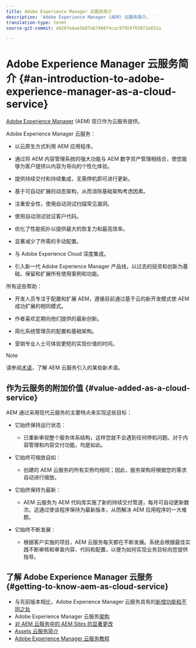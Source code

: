```yaml
---
title: Adobe Experience Manager 云服务简介
description: 'Adobe Experience Manager (AEM) 云服务简介。 '
translation-type: tm+mt
source-git-commit: eb28fedae5b87a67460f4cac97959f65972e652a

---
```



# Adobe Experience Manager 云服务简介 {#an-introduction-to-adobe-experience-manager-as-a-cloud-service}

[Adobe Experience Manager](https://www.adobe.com/cn/marketing/experience-manager.html) (AEM) 现已作为云服务提供。

Adobe Experience Manager 云服务：

* 以云原生方式利用 AEM 应用程序。

* 通过将 AEM 内容管理系统的强大功能与 AEM 数字资产管理相结合，使您能够为客户提供以内容为导向的个性化体验。

* 提供持续交付和持续集成，无需停机即可进行更新。

* 基于可自动扩展的动态架构，从而消除基础架构考虑因素。

* 注重安全性，使用自动测试扫描常见漏洞。

* 使用自动测试验证客户代码。

* 优化了性能拓扑以提供最大的恢复力和最高效率。

* 显著减少了所需的手动配置。

* 与 Adobe Experience Cloud 深度集成。

* 引入新一代 Adobe Experience Manager 产品线，以过去的投资和创新为基础，保留和扩展所有使用案例和功能。

所有这些帮助：

* 开发人员专注于配置和扩展 AEM，遵循目前通过基于云的新开发模式使 AEM 成功扩展的相同模式。

* 作者喜欢定期向他们提供的最新创新。

* 简化系统管理员的配置和基础架构。

* 营销专业人士可体验更短的实现价值的时间。

>[!NOTE]
>
>请参阅[术语](terminology.md)，了解 AEM 云服务引入的某些新术语。

## 作为云服务的附加价值 {#value-added-as-a-cloud-service}

AEM 通过采用现代云服务的主要特点来实现这些目标：

* 它始终保持运行状态：

   * 已重新审视整个服务体系结构，这样您就不会遇到任何停机问题。对于内容管理和内容交付功能，均是如此。

* 它始终可缩放自如：

   * 创建的 AEM 云服务的所有实例均相同；因此，服务架构将根据您的需求自动进行缩放。

* 它始终保持为最新：

   * AEM 云服务为 AEM 代码库实施了新的持续交付管道，每月可自动更新数次。这通过使该程序保持为最新版本，从而解决 AEM 应用程序的一大难题。

* 它始终不断发展：

   * 根据客户实施的项目，AEM 云服务每天都在不断发展。系统会根据最佳实践不断审核和审查内容、代码和配置，以便为如何实现业务目标向您提供指导。

## 了解 Adobe Experience Manager 云服务 {#getting-to-know-aem-as-cloud-service}

* 与先前版本相比，Adobe Experience Manager 云服务具有的[新增功能和不同之处](/help/overview/what-is-new-and-different.md)
* Adobe Experience Manager 云服务[架构](/help/core-concepts/architecture.md)
* [对 AEM 云服务中的 AEM Sites 的显著更改](/help/sites-cloud/sites-cloud-changes.md)
* [Assets 云服务简介](/help/assets/overview.md)
* [Adobe Experience Manager 云服务教程](https://docs.adobe.com/content/help/en/experience-manager-learn/cloud-service/overview.html)